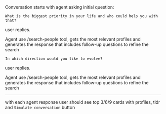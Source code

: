 Conversation starts with agent asking initial question:

`What is the biggest priority in your life and who could help you with that?`

user replies.

Agent use /search-people tool, gets the most relevant profiles and generates the response that includes follow-up questions to refine the search

`⁠In which direction would you like to evolve?`

user replies.

Agent use /search-people tool, gets the most relevant profiles and generates the response that includes follow-up questions to refine the search

---
with each agent response user should see top 3/6/9 cards with profiles, tldr and `Simulate conversation` button

